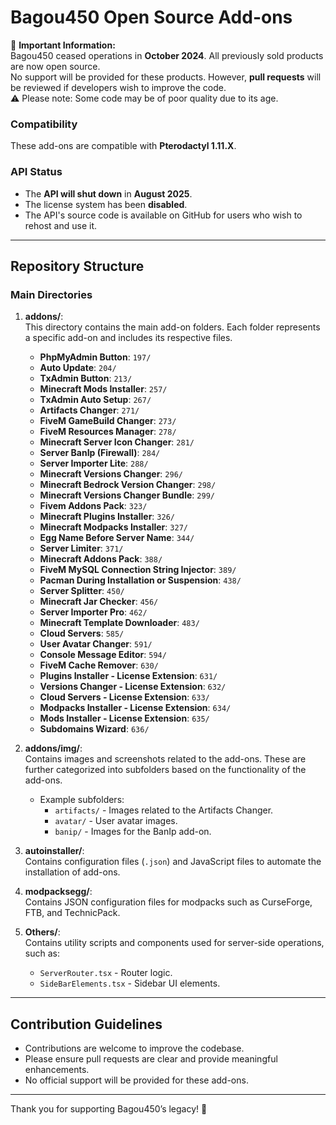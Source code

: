 # Bagou450 Open Source Add-ons

🛑 **Important Information:**  
Bagou450 ceased operations in **October 2024**. All previously sold products are now open source.  
No support will be provided for these products. However, **pull requests** will be reviewed if developers wish to improve the code.  
⚠️ Please note: Some code may be of poor quality due to its age.

### Compatibility
These add-ons are compatible with **Pterodactyl 1.11.X**.

### API Status
- The **API will shut down** in **August 2025**.
- The license system has been **disabled**.
- The API's source code is available on GitHub for users who wish to rehost and use it.

---

## Repository Structure

### Main Directories
1. **addons/**:  
   This directory contains the main add-on folders. Each folder represents a specific add-on and includes its respective files.

   - **PhpMyAdmin Button**: `197/`
   - **Auto Update**: `204/`
   - **TxAdmin Button**: `213/`
   - **Minecraft Mods Installer**: `257/`
   - **TxAdmin Auto Setup**: `267/`
   - **Artifacts Changer**: `271/`
   - **FiveM GameBuild Changer**: `273/`
   - **FiveM Resources Manager**: `278/`
   - **Minecraft Server Icon Changer**: `281/`
   - **Server BanIp (Firewall)**: `284/`
   - **Server Importer Lite**: `288/`
   - **Minecraft Versions Changer**: `296/`
   - **Minecraft Bedrock Version Changer**: `298/`
   - **Minecraft Versions Changer Bundle**: `299/`
   - **Fivem Addons Pack**: `323/`
   - **Minecraft Plugins Installer**: `326/`
   - **Minecraft Modpacks Installer**: `327/`
   - **Egg Name Before Server Name**: `344/`
   - **Server Limiter**: `371/`
   - **Minecraft Addons Pack**: `388/`
   - **FiveM MySQL Connection String Injector**: `389/`
   - **Pacman During Installation or Suspension**: `438/`
   - **Server Splitter**: `450/`
   - **Minecraft Jar Checker**: `456/`
   - **Server Importer Pro**: `462/`
   - **Minecraft Template Downloader**: `483/`
   - **Cloud Servers**: `585/`
   - **User Avatar Changer**: `591/`
   - **Console Message Editor**: `594/`
   - **FiveM Cache Remover**: `630/`
   - **Plugins Installer - License Extension**: `631/`
   - **Versions Changer - License Extension**: `632/`
   - **Cloud Servers - License Extension**: `633/`
   - **Modpacks Installer - License Extension**: `634/`
   - **Mods Installer - License Extension**: `635/`
   - **Subdomains Wizard**: `636/`

2. **addons/img/**:  
   Contains images and screenshots related to the add-ons. These are further categorized into subfolders based on the functionality of the add-ons.
   - Example subfolders:
     - `artifacts/` - Images related to the Artifacts Changer.
     - `avatar/` - User avatar images.
     - `banip/` - Images for the BanIp add-on.

3. **autoinstaller/**:  
   Contains configuration files (`.json`) and JavaScript files to automate the installation of add-ons.

4. **modpacksegg/**:  
   Contains JSON configuration files for modpacks such as CurseForge, FTB, and TechnicPack.

5. **Others/**:  
   Contains utility scripts and components used for server-side operations, such as:
   - `ServerRouter.tsx` - Router logic.
   - `SideBarElements.tsx` - Sidebar UI elements.

---

## Contribution Guidelines

- Contributions are welcome to improve the codebase.
- Please ensure pull requests are clear and provide meaningful enhancements.
- No official support will be provided for these add-ons.

---

Thank you for supporting Bagou450’s legacy! 🎉
